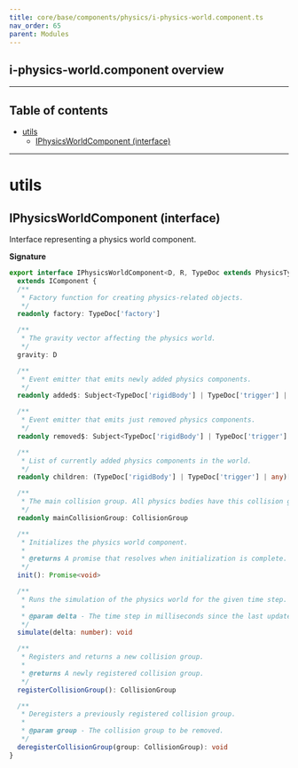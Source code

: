 ```yaml
---
title: core/base/components/physics/i-physics-world.component.ts
nav_order: 65
parent: Modules
---
```


## i-physics-world.component overview

---

<h2 class="text-delta">Table of contents</h2>

- [utils](#utils)
  - [IPhysicsWorldComponent (interface)](#iphysicsworldcomponent-interface)

---

# utils

## IPhysicsWorldComponent (interface)

Interface representing a physics world component.

**Signature**

```ts
export interface IPhysicsWorldComponent<D, R, TypeDoc extends PhysicsTypeDocRepo<D, R> = PhysicsTypeDocRepo<D, R>>
  extends IComponent {
  /**
   * Factory function for creating physics-related objects.
   */
  readonly factory: TypeDoc['factory']

  /**
   * The gravity vector affecting the physics world.
   */
  gravity: D

  /**
   * Event emitter that emits newly added physics components.
   */
  readonly added$: Subject<TypeDoc['rigidBody'] | TypeDoc['trigger'] | any>

  /**
   * Event emitter that emits just removed physics components.
   */
  readonly removed$: Subject<TypeDoc['rigidBody'] | TypeDoc['trigger'] | any>

  /**
   * List of currently added physics components in the world.
   */
  readonly children: (TypeDoc['rigidBody'] | TypeDoc['trigger'] | any)[]

  /**
   * The main collision group. All physics bodies have this collision group set by default.
   */
  readonly mainCollisionGroup: CollisionGroup

  /**
   * Initializes the physics world component.
   *
   * @returns A promise that resolves when initialization is complete.
   */
  init(): Promise<void>

  /**
   * Runs the simulation of the physics world for the given time step.
   *
   * @param delta - The time step in milliseconds since the last update.
   */
  simulate(delta: number): void

  /**
   * Registers and returns a new collision group.
   *
   * @returns A newly registered collision group.
   */
  registerCollisionGroup(): CollisionGroup

  /**
   * Deregisters a previously registered collision group.
   *
   * @param group - The collision group to be removed.
   */
  deregisterCollisionGroup(group: CollisionGroup): void
}
```
